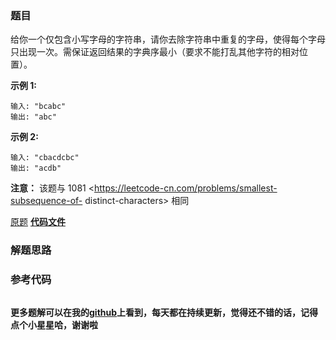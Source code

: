 ### 题目
给你一个仅包含小写字母的字符串，请你去除字符串中重复的字母，使得每个字母只出现一次。需保证返回结果的字典序最小（要求不能打乱其他字符的相对位置）。



**示例 1:**

    
    
    输入: "bcabc"
    输出: "abc"
    

**示例 2:**

    
    
    输入: "cbacdcbc"
    输出: "acdb"



**注意：** 该题与 1081 <https://leetcode-cn.com/problems/smallest-subsequence-of-
distinct-characters> 相同

[原题](https://leetcode-cn.com/problems/remove-duplicate-letters/)    **[代码文件]()**


### 解题思路




### 参考代码

```go


```




**更多题解可以在我的[github](https://github.com/LZH139/leetcode_Go)上看到，每天都在持续更新，觉得还不错的话，记得点个小星星哈，谢谢啦**
